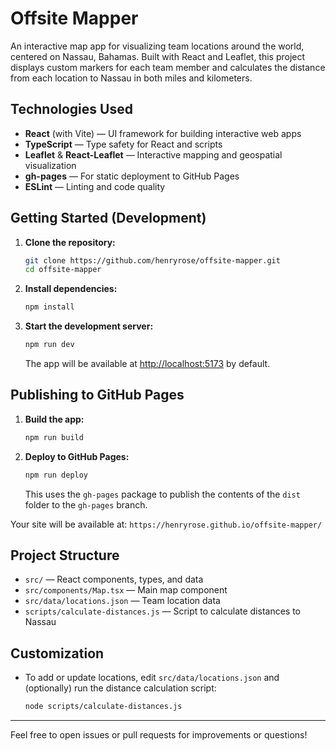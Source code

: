 # Offsite Mapper

An interactive map app for visualizing team locations around the world, centered on Nassau, Bahamas. Built with React and Leaflet, this project displays custom markers for each team member and calculates the distance from each location to Nassau in both miles and kilometers.

## Technologies Used

- **React** (with Vite) — UI framework for building interactive web apps
- **TypeScript** — Type safety for React and scripts
- **Leaflet** & **React-Leaflet** — Interactive mapping and geospatial visualization
- **gh-pages** — For static deployment to GitHub Pages
- **ESLint** — Linting and code quality

## Getting Started (Development)

1. **Clone the repository:**
   ```sh
   git clone https://github.com/henryrose/offsite-mapper.git
   cd offsite-mapper
   ```
2. **Install dependencies:**
   ```sh
   npm install
   ```
3. **Start the development server:**
   ```sh
   npm run dev
   ```
   The app will be available at [http://localhost:5173](http://localhost:5173) by default.

## Publishing to GitHub Pages

1. **Build the app:**
   ```sh
   npm run build
   ```
2. **Deploy to GitHub Pages:**
   ```sh
   npm run deploy
   ```
   This uses the `gh-pages` package to publish the contents of the `dist` folder to the `gh-pages` branch.

Your site will be available at: `https://henryrose.github.io/offsite-mapper/`

## Project Structure

- `src/` — React components, types, and data
- `src/components/Map.tsx` — Main map component
- `src/data/locations.json` — Team location data
- `scripts/calculate-distances.js` — Script to calculate distances to Nassau

## Customization
- To add or update locations, edit `src/data/locations.json` and (optionally) run the distance calculation script:
  ```sh
  node scripts/calculate-distances.js
  ```

---

Feel free to open issues or pull requests for improvements or questions!
